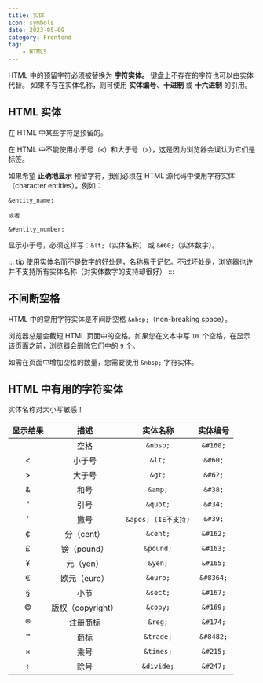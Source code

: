 ```yaml
---
title: 实体
icon: symbols
date: 2023-05-09
category: Frontend
tag:
    - HTML5
---
```


HTML 中的预留字符必须被替换为 **字符实体。**
键盘上不存在的字符也可以由实体代替。
如果不存在实体名称，则可使用 **实体编号**、**十进制** 或 **十六进制** 的引用。

## HTML 实体

在 HTML 中某些字符是预留的。

在 HTML 中不能使用小于号（`<`）和大于号（`>`），这是因为浏览器会误认为它们是标签。

如果希望 **正确地显示** 预留字符，我们必须在 HTML 源代码中使用字符实体（character entities）。例如：

```text
&entity_name;

或者

&#entity_number;
```

显示小于号，必须这样写：`&lt;`（实体名称） 或 `&#60;`（实体数字）。

::: tip
使用实体名而不是数字的好处是，名称易于记忆。不过坏处是，浏览器也许并不支持所有实体名称（对实体数字的支持却很好）
:::

## 不间断空格

HTML 中的常用字符实体是不间断空格 `&nbsp;`（non-breaking space）。

浏览器总是会截短 HTML 页面中的空格。如果您在文本中写 `10 `个空格，在显示该页面之前，浏览器会删除它们中的 `9` 个。

如需在页面中增加空格的数量，您需要使用 `&nbsp;` 字符实体。

## HTML 中有用的字符实体

实体名称对大小写敏感！

|  显示结果  |  描述  |  实体名称  |  实体编号  |
|  :----:  |  :----:  |  :----:  |  :----:  |
|     |  空格  |  `&nbsp;`  |  `&#160;`  |
|  <  |  小于号  |  `&lt;`  |  `&#60;`  |
|  >  |  大于号  |  `&gt;`  |  `&#62;`  |
|  &  |  和号  |  `&amp;`  |  `&#38;`  |
|  "  |  引号  |  `&quot;`  |  `&#34;`  |
|  '  |  撇号  |  `&apos; (IE不支持)`  |  `&#39;`  |
|  ￠  |  分（cent）  |  `&cent;`  |  `&#162;`  |
|  £  |  镑（pound）  |  `&pound;`  |  `&#163;`  |
|  ¥  |  元（yen）  |  `&yen;`  |  `&#165;`  |
|  €  |  欧元（euro）  |  `&euro;`  |  `&#8364;`  |
|  §  |  小节  |  `&sect;`  |  `&#167;`  |
|  ©  |  版权（copyright）  |  `&copy;`  |  `&#169;`  |
|  ®  |  注册商标  |  `&reg;`  |  `&#174;`  |
|  ™  |  商标  |  `&trade;`  |  `&#8482;`  |
|  ×  |  乘号  |  `&times;`  |  `&#215;`  |
|  ÷  |  除号  |  `&divide;`  |  `&#247;`  |

